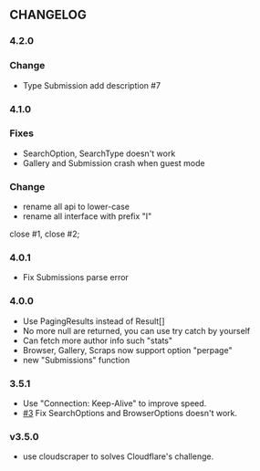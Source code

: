 ## CHANGELOG

### 4.2.0

### Change

- Type Submission add description #7

### 4.1.0

### Fixes

- SearchOption, SearchType doesn't work
- Gallery and Submission crash when guest mode

### Change

- rename all api to lower-case
- rename all interface with prefix "I"

close #1, close #2;

### 4.0.1

- Fix Submissions parse error

### 4.0.0

- Use PagingResults instead of Result[]
- No more null are returned, you can use try catch by yourself
- Can fetch more author info such "stats"
- Browser, Gallery, Scraps now support option "perpage"
- new "Submissions" function

### 3.5.1

- Use "Connection: Keep-Alive" to improve speed.
- [#3](https://github.com/recallfuture/furaffinity-api/issues/3) Fix SearchOptions and BrowserOptions doesn't work.

### v3.5.0

- use cloudscraper to solves Cloudflare's challenge.
